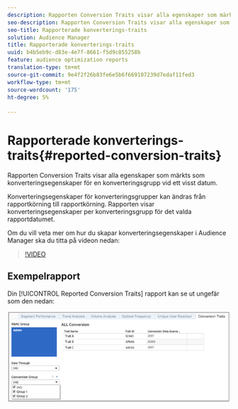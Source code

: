 ```yaml
---
description: Rapporten Conversion Traits visar alla egenskaper som märkts som konverteringsegenskaper för en konverteringsgrupp vid ett visst datum. Konverteringsegenskaper för konverteringsgrupper kan ändras från rapportkörning till rapportkörning. Rapporten visar konverteringsegenskaper per konverteringsgrupp för det valda rapportdatumet.
seo-description: Rapporten Conversion Traits visar alla egenskaper som märkts som konverteringsegenskaper för en konverteringsgrupp vid ett visst datum. Konverteringsegenskaper för konverteringsgrupper kan ändras från rapportkörning till rapportkörning. Rapporten visar konverteringsegenskaper per konverteringsgrupp för det valda rapportdatumet.
seo-title: Rapporterade konverterings-traits
solution: Audience Manager
title: Rapporterade konverterings-traits
uuid: b4b5eb9c-d83e-4e7f-8661-f5d9c855258b
feature: audience optimization reports
translation-type: tm+mt
source-git-commit: 9e4f2f26b83fe6e5b6f669107239d7edaf11fed3
workflow-type: tm+mt
source-wordcount: '175'
ht-degree: 5%

---
```



# Rapporterade konverterings-traits{#reported-conversion-traits}

Rapporten Conversion Traits visar alla egenskaper som märkts som konverteringsegenskaper för en konverteringsgrupp vid ett visst datum.

Konverteringsegenskaper för konverteringsgrupper kan ändras från rapportkörning till rapportkörning. Rapporten visar konverteringsegenskaper per konverteringsgrupp för det valda rapportdatumet.

Om du vill veta mer om hur du skapar konverteringsegenskaper i Audience Manager ska du titta på videon nedan:

>[!VIDEO](https://video.tv.adobe.com/v/23431/)

## Exempelrapport

Din [!UICONTROL Reported Conversion Traits] rapport kan se ut ungefär som den nedan:

![](assets/reported-conversion-traits.png)
